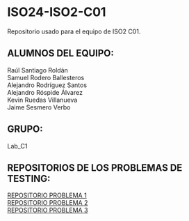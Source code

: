 # ISO24-ISO2-C01

Repositorio usado para el equipo de ISO2 C01.

## ALUMNOS DEL EQUIPO:  
Raúl Santiago Roldán  
Samuel Rodero Ballesteros  
Alejandro Rodríguez Santos  
Alejandro Róspide Álvarez  
Kevin Ruedas Villanueva  
Jaime Sesmero Verbo  

## GRUPO:  
Lab_C1

## REPOSITORIOS DE LOS PROBLEMAS DE TESTING:
[REPOSITORIO PROBLEMA 1](https://github.com/KevinRuedas183/ISO2-2024-C01-Testing-P1.git)  
[REPOSITORIO PROBLEMA 2](https://github.com/KevinRuedas183/ISO2-2024-C01-Testing-P2.git)  
[REPOSITORIO PROBLEMA 3](https://github.com/KevinRuedas183/ISO2-2024-C01-Testing-P3.git)
